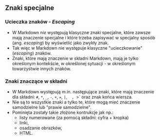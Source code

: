 ## Znaki specjalne


### Ucieczka znaków - _Escaping_
* W Markdown _nie_ występują klasyczne znaki specjalne, które zawsze mają znaczenie specjalne i które trzeba zapisywać w specjalny sposób (ang. _escaping_) by wyświetlić jako zwykły znak.
* Tak więc w Markdown nie występuje klasyczne "ucieczkowanie" (_escaping_) znaków.
* Znaki, które mają znaczenie w składni Markdown, mają je tylko określonym kontekście, w określonej sytuacji - w określonym towarzystwie innych znaków.


### Znaki znaczące w składni
* W Markdown występują m.in. następujące znaki, które mają znaczenie dla składni: `#`, `*`, `_`, `-`, `+`, `=`, `|`, ` ` `, `>` oraz znak końca wiersza.
* Nie są to wszystkie znaki a tylko te, które mogą mieć znaczenie samodzielne lub "prawie samodzielne".
* Pominięta zostały takie złożone kontrukcje jak np.:
    * listy numerowane (za pomocą składni: cyfra + kropka)
    * linki,
    * osadzanie obrazków,
    * HTML.